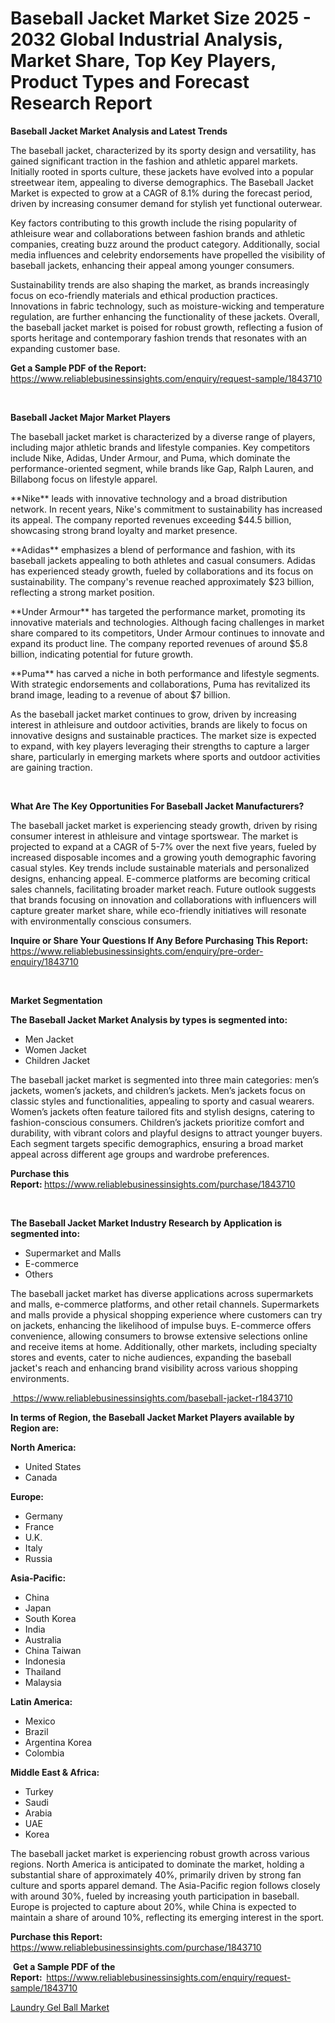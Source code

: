 <p><h1>Baseball Jacket Market Size 2025 - 2032 Global Industrial Analysis, Market Share, Top Key Players, Product Types and Forecast Research Report</h1></p><p><strong>Baseball Jacket Market Analysis and Latest Trends</strong></p>
<p><p>The baseball jacket, characterized by its sporty design and versatility, has gained significant traction in the fashion and athletic apparel markets. Initially rooted in sports culture, these jackets have evolved into a popular streetwear item, appealing to diverse demographics. The Baseball Jacket Market is expected to grow at a CAGR of 8.1% during the forecast period, driven by increasing consumer demand for stylish yet functional outerwear. </p><p>Key factors contributing to this growth include the rising popularity of athleisure wear and collaborations between fashion brands and athletic companies, creating buzz around the product category. Additionally, social media influences and celebrity endorsements have propelled the visibility of baseball jackets, enhancing their appeal among younger consumers. </p><p>Sustainability trends are also shaping the market, as brands increasingly focus on eco-friendly materials and ethical production practices. Innovations in fabric technology, such as moisture-wicking and temperature regulation, are further enhancing the functionality of these jackets. Overall, the baseball jacket market is poised for robust growth, reflecting a fusion of sports heritage and contemporary fashion trends that resonates with an expanding customer base.</p></p>
<p><strong>Get a Sample PDF of the Report:&nbsp;</strong> <a href="https://www.reliablebusinessinsights.com/enquiry/request-sample/1843710?utm_campaign=3256&utm_medium=2&utm_source=Github&utm_content=ia&utm_term=04042025&utm_id=baseball-jacket">https://www.reliablebusinessinsights.com/enquiry/request-sample/1843710</a></p>
<p>&nbsp;</p>
<p><strong>Baseball Jacket Major Market Players</strong></p>
<p><p>The baseball jacket market is characterized by a diverse range of players, including major athletic brands and lifestyle companies. Key competitors include Nike, Adidas, Under Armour, and Puma, which dominate the performance-oriented segment, while brands like Gap, Ralph Lauren, and Billabong focus on lifestyle apparel.</p><p>**Nike** leads with innovative technology and a broad distribution network. In recent years, Nike's commitment to sustainability has increased its appeal. The company reported revenues exceeding $44.5 billion, showcasing strong brand loyalty and market presence. </p><p>**Adidas** emphasizes a blend of performance and fashion, with its baseball jackets appealing to both athletes and casual consumers. Adidas has experienced steady growth, fueled by collaborations and its focus on sustainability. The company's revenue reached approximately $23 billion, reflecting a strong market position.</p><p>**Under Armour** has targeted the performance market, promoting its innovative materials and technologies. Although facing challenges in market share compared to its competitors, Under Armour continues to innovate and expand its product line. The company reported revenues of around $5.8 billion, indicating potential for future growth.</p><p>**Puma** has carved a niche in both performance and lifestyle segments. With strategic endorsements and collaborations, Puma has revitalized its brand image, leading to a revenue of about $7 billion.</p><p>As the baseball jacket market continues to grow, driven by increasing interest in athleisure and outdoor activities, brands are likely to focus on innovative designs and sustainable practices. The market size is expected to expand, with key players leveraging their strengths to capture a larger share, particularly in emerging markets where sports and outdoor activities are gaining traction.</p></p>
<p>&nbsp;</p>
<p><strong>What Are The Key Opportunities For Baseball Jacket Manufacturers?</strong></p>
<p><p>The baseball jacket market is experiencing steady growth, driven by rising consumer interest in athleisure and vintage sportswear. The market is projected to expand at a CAGR of 5-7% over the next five years, fueled by increased disposable incomes and a growing youth demographic favoring casual styles. Key trends include sustainable materials and personalized designs, enhancing appeal. E-commerce platforms are becoming critical sales channels, facilitating broader market reach. Future outlook suggests that brands focusing on innovation and collaborations with influencers will capture greater market share, while eco-friendly initiatives will resonate with environmentally conscious consumers.</p></p>
<p><strong>Inquire or Share Your Questions If Any Before Purchasing This Report:</strong> <a href="https://www.reliablebusinessinsights.com/enquiry/pre-order-enquiry/1843710?utm_campaign=3256&utm_medium=2&utm_source=Github&utm_content=ia&utm_term=04042025&utm_id=baseball-jacket">https://www.reliablebusinessinsights.com/enquiry/pre-order-enquiry/1843710</a></p>
<p>&nbsp;</p>
<p><strong>Market Segmentation</strong></p>
<p><strong>The Baseball Jacket Market Analysis by types is segmented into:</strong></p>
<p><ul><li>Men Jacket</li><li>Women Jacket</li><li>Children Jacket</li></ul></p>
<p><p>The baseball jacket market is segmented into three main categories: men’s jackets, women’s jackets, and children’s jackets. Men’s jackets focus on classic styles and functionalities, appealing to sporty and casual wearers. Women’s jackets often feature tailored fits and stylish designs, catering to fashion-conscious consumers. Children’s jackets prioritize comfort and durability, with vibrant colors and playful designs to attract younger buyers. Each segment targets specific demographics, ensuring a broad market appeal across different age groups and wardrobe preferences.</p></p>
<p><strong>Purchase this Report:&nbsp;</strong><a href="https://www.reliablebusinessinsights.com/purchase/1843710?utm_campaign=3256&utm_medium=2&utm_source=Github&utm_content=ia&utm_term=04042025&utm_id=baseball-jacket">https://www.reliablebusinessinsights.com/purchase/1843710</a></p>
<p>&nbsp;</p>
<p><strong>The Baseball Jacket Market Industry Research by Application is segmented into:</strong></p>
<p><ul><li>Supermarket and Malls</li><li>E-commerce</li><li>Others</li></ul></p>
<p><p>The baseball jacket market has diverse applications across supermarkets and malls, e-commerce platforms, and other retail channels. Supermarkets and malls provide a physical shopping experience where customers can try on jackets, enhancing the likelihood of impulse buys. E-commerce offers convenience, allowing consumers to browse extensive selections online and receive items at home. Additionally, other markets, including specialty stores and events, cater to niche audiences, expanding the baseball jacket's reach and enhancing brand visibility across various shopping environments.</p></p>
<p><a href="https://www.reliablebusinessinsights.com/baseball-jacket-r1843710?utm_campaign=3256&utm_medium=2&utm_source=Github&utm_content=ia&utm_term=04042025&utm_id=baseball-jacket">&nbsp;https://www.reliablebusinessinsights.com/baseball-jacket-r1843710</a></p>
<p><strong>In terms of Region, the Baseball Jacket Market Players available by Region are:</strong></p>
<p>
    <p> <strong> North America: </strong>
        <ul>
            <li>United States</li>
            <li>Canada</li>
        </ul>
        </p> 
    <p> <strong> Europe: </strong>
        <ul>
            <li>Germany</li>
            <li>France</li>
            <li>U.K.</li>
            <li>Italy</li>
            <li>Russia</li>
        </ul>
        </p> 
    <p> <strong> Asia-Pacific: </strong>
        <ul>
            <li>China</li>
            <li>Japan</li>
            <li>South Korea</li>
            <li>India</li>
            <li>Australia</li>
            <li>China Taiwan</li>
            <li>Indonesia</li>
            <li>Thailand</li>
            <li>Malaysia</li>
        </ul>
        </p> 
    <p> <strong> Latin America: </strong>
        <ul>
            <li>Mexico</li>
            <li>Brazil</li>
            <li>Argentina Korea</li>
            <li>Colombia</li>
        </ul>
        </p> 
    <p> <strong> Middle East & Africa: </strong>
        <ul>
            <li>Turkey</li>
            <li>Saudi</li>
            <li>Arabia</li>
            <li>UAE</li>
            <li>Korea</li>
        </ul>
    </p>
    </p>
<p><p>The baseball jacket market is experiencing robust growth across various regions. North America is anticipated to dominate the market, holding a substantial share of approximately 40%, primarily driven by strong fan culture and sports apparel demand. The Asia-Pacific region follows closely with around 30%, fueled by increasing youth participation in baseball. Europe is projected to capture about 20%, while China is expected to maintain a share of around 10%, reflecting its emerging interest in the sport.</p></p>
<p><strong>Purchase this Report: </strong><a href="https://www.reliablebusinessinsights.com/purchase/1843710?utm_campaign=3256&utm_medium=2&utm_source=Github&utm_content=ia&utm_term=04042025&utm_id=baseball-jacket">https://www.reliablebusinessinsights.com/purchase/1843710</a></p>
<p>&nbsp;<strong>Get a Sample PDF of the Report:&nbsp;&nbsp;</strong><a href="https://www.reliablebusinessinsights.com/enquiry/request-sample/1843710?utm_campaign=3256&utm_medium=2&utm_source=Github&utm_content=ia&utm_term=04042025&utm_id=baseball-jacket">https://www.reliablebusinessinsights.com/enquiry/request-sample/1843710</a></p>
<p><strong></strong></p>
<p><p><a href="https://github.com/peggiputra7o/Market-Research-Report-List-1/blob/main/laundry-gel-ball-market.md?utm_campaign=3256&utm_medium=2&utm_source=Github&utm_content=ia&utm_term=04042025&utm_id=baseball-jacket">Laundry Gel Ball Market</a></p></p>